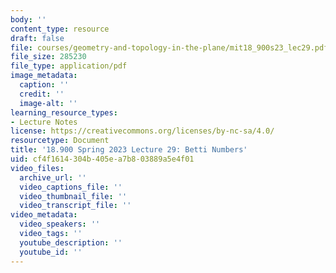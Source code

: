 ```yaml
---
body: ''
content_type: resource
draft: false
file: courses/geometry-and-topology-in-the-plane/mit18_900s23_lec29.pdf
file_size: 285230
file_type: application/pdf
image_metadata:
  caption: ''
  credit: ''
  image-alt: ''
learning_resource_types:
- Lecture Notes
license: https://creativecommons.org/licenses/by-nc-sa/4.0/
resourcetype: Document
title: '18.900 Spring 2023 Lecture 29: Betti Numbers'
uid: cf4f1614-304b-405e-a7b8-03889a5e4f01
video_files:
  archive_url: ''
  video_captions_file: ''
  video_thumbnail_file: ''
  video_transcript_file: ''
video_metadata:
  video_speakers: ''
  video_tags: ''
  youtube_description: ''
  youtube_id: ''
---
```

